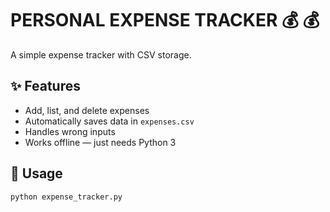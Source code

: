 # PERSONAL EXPENSE TRACKER 💰 💰 


A simple expense tracker with CSV storage.

## ✨ Features
- Add, list, and delete expenses
- Automatically saves data in `expenses.csv`
- Handles wrong inputs 
- Works offline — just needs Python 3

## 🚀 Usage
```bash
python expense_tracker.py

